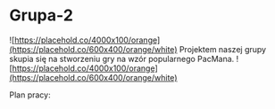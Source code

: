 # Grupa-2
![https://placehold.co/4000x100/orange](https://placehold.co/600x400/orange/white)
Projektem naszej grupy skupia się na stworzeniu gry na wzór popularnego PacMana.
![https://placehold.co/4000x100/orange](https://placehold.co/600x400/orange/white)

Plan pracy:
